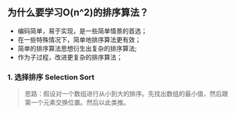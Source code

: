 
## 为什么要学习O(n^2)的排序算法？

+ 编码简单，易于实现，是一些简单情景的首选；
+ 在一些特殊情况下，简单地排序算法更有效；
+ 简单的排序算法思想衍生出复杂的排序算法;
+ 作为子过程，改进更复杂的排序算法；

### 1. 选择排序 Selection Sort

> 思路：假设对一个数组进行从小到大的排序。先找出数组的最小值，然后跟第一个元素交换位置。然后以此类推。